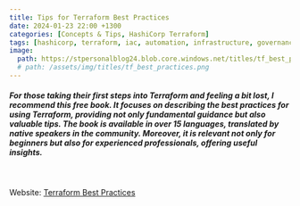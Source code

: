 ```yaml
---
title: Tips for Terraform Best Practices
date: 2024-01-23 22:00 +1300
categories: [Concepts & Tips, HashiCorp Terraform]
tags: [hashicorp, terraform, iac, automation, infrastructure, governance, bestpractices, finops]
image:
  path: https://stpersonalblog24.blob.core.windows.net/titles/tf_best_practices.png
  # path: /assets/img/titles/tf_best_practices.png
---
```


##### For those taking their first steps into Terraform and feeling a bit lost, I recommend this free book. It focuses on describing the best practices for using Terraform, providing not only fundamental guidance but also valuable tips. The book is available in over 15 languages, translated by native speakers in the community. Moreover, it is relevant not only for beginners but also for experienced professionals, offering useful insights.

<br>

Website: <a href="https://www.terraform-best-practices.com/" target="_blank">Terraform Best Practices</a> 